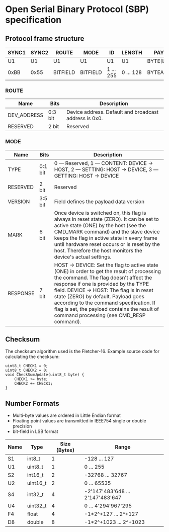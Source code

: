 # Open Serial Binary Protocol (SBP) specification

## Protocol frame structure

SYNC1 | SYNC2 | ROUTE | MODE | ID | LENGTH | PAYLOAD | CHECK1 | CHECK2|
|----------|----------|----------|----------|----------|----------|----------|----------|----------|
U1 | U1 | U1 | U1 | U1 | U1 | BYTE[LENGTH] | U1 | U1 |
0xBB | 0x55 | BITFIELD | BITFIELD |  1 … 255 |  0 … 128 | BYTEARRAY | 0 … 0xFF | 0 … 0xFF |

### ROUTE
Name | Bits | Description
|----------|----------|----------|
DEV_ADDRESS | 0:3 bit | Device address. Default and broadcast address is 0x0.
RESERVED | 2 bit | Reserved

### MODE
Name | Bits | Description
|----------|----------|----------|
TYPE | 0:1 bit | 0 — Reserved, 1 — CONTENT: DEVICE →  HOST, 2 — SETTING: HOST →  DEVICE, 3 —GETTING: HOST →  DEVICE
RESERVED | 2 bit | Reserved
VERSION | 3:5 bit | Field defines the payload data version
MARK | 6 bit | Once device is switched on, this flag is always in reset state (ZERO). It can be set to active state (ONE) by the host (see the CMD_MARK command) and the slave device keeps the flag in active state in every frame until hardware reset occurs or is reset by the host. Therefore the host monitors the device's actual settings.
RESPONSE | 7 bit | HOST → DEVICE: Set the flag to active state (ONE) in order to get the result of processing the command. The flag doesn't affect the response if one is provided by the TYPE field. DEVICE → HOST: The flag is in reset state (ZERO) by default. Payload goes according to the command specification. If flag is set, the payload contains the result of command processing (see CMD_RESP command).

## Checksum
The checksum algorithm used is the Fletcher-16.
Example source code for calculating the checksum:
```
uint8_t CHECK1 = 0;
uint8_t CHECK2 = 0;
void CheckSumUpdate(uint8_t byte) {
	CHECK1 += byte;
	CHECK2 += CHECK1;
}
```

## Number Formats
- Multi-byte values are ordered in Little Endian format
- Floating point values are transmitted in IEEE754 single or double precision
- bit-field in LSB format

Name | Type | Size (Bytes) | Range
|----------|----------|----------|----------|
S1 | int8_t | 1 | -128 ... 127 
U1 | uint8_t | 1 | 0 … 255
S2 | int16_t | 2 | -32768 … 32767
U2 | uint16_t | 2 | 0 … 65535
S4 | int32_t | 4 | -2'147'483'648  ... 2'147'483'647 
U4 | uint32_t | 4 | 0 … 4'294'967'295
F4 | float | 4 | -1*2^+127 ... 2^+127 
D8 | double | 8 | -1*2^+1023 ... 2^+1023 
